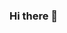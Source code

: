 ### Hi there 👋

<!--
**Macr0phag3/Macr0phag3** is a ✨ _special_ ✨ repository because its `README.md` (this file) appears on your GitHub profile.

[![Macr0phag3's github stats](https://github-readme-stats.vercel.app/api?username=Macr0phag3)](https://github.com/anuraghazra/github-readme-stats)
